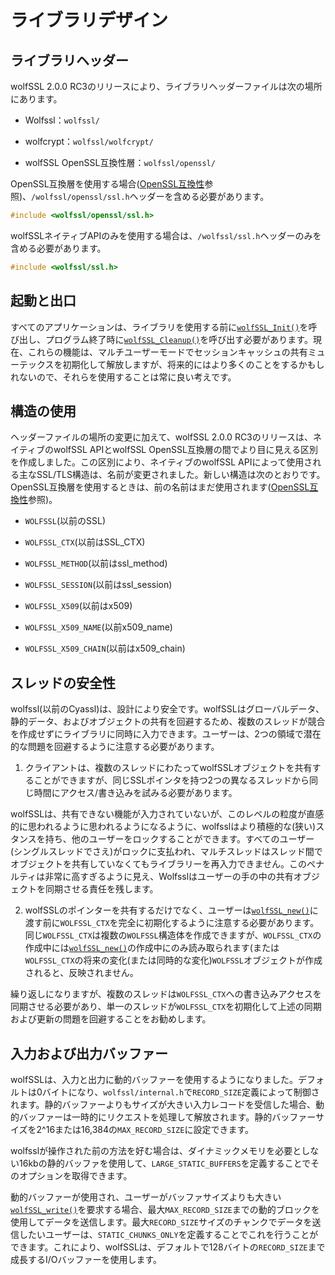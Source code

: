 

# ライブラリデザイン




## ライブラリヘッダー



wolfSSL 2.0.0 RC3のリリースにより、ライブラリヘッダーファイルは次の場所にあります。



* Wolfssl：`wolfssl/`


* wolfcrypt：`wolfssl/wolfcrypt/`


* wolfSSL OpenSSL互換性層：`wolfssl/openssl/`



OpenSSL互換層を使用する場合([OpenSSL互換性](chapter13.md#openssl-compatibility)参照)、`/wolfssl/openssl/ssl.h`ヘッダーを含める必要があります。



```c
#include <wolfssl/openssl/ssl.h>
```



wolfSSLネイティブAPIのみを使用する場合は、`/wolfssl/ssl.h`ヘッダーのみを含める必要があります。



```c
#include <wolfssl/ssl.h>
```




## 起動と出口



すべてのアプリケーションは、ライブラリを使用する前に[`wolfSSL_Init()`](group__TLS.md#function-wolfssl_init)を呼び出し、プログラム終了時に[`wolfSSL_Cleanup()`](group__TLS.md#function-wolfssl_cleanup)を呼び出す必要があります。現在、これらの機能は、マルチユーザーモードでセッションキャッシュの共有ミューテックスを初期化して解放しますが、将来的にはより多くのことをするかもしれないので、それらを使用することは常に良い考えです。



## 構造の使用



ヘッダーファイルの場所の変更に加えて、wolfSSL 2.0.0 RC3のリリースは、ネイティブのwolfSSL APIとwolfSSL OpenSSL互換層の間でより目に見える区別を作成しました。この区別により、ネイティブのwolfSSL APIによって使用される主なSSL/TLS構造は、名前が変更されました。新しい構造は次のとおりです。OpenSSL互換層を使用するときは、前の名前はまだ使用されます([OpenSSL互換性](chapter13.md#openssl-compatibility)参照)。



* `WOLFSSL`(以前のSSL)


* `WOLFSSL_CTX`(以前はSSL_CTX)


* `WOLFSSL_METHOD`(以前はssl_method)


* `WOLFSSL_SESSION`(以前はssl_session)


* `WOLFSSL_X509`(以前はx509)


* `WOLFSSL_X509_NAME`(以前x509_name)


* `WOLFSSL_X509_CHAIN`(以前はx509_chain)




## スレッドの安全性



wolfssl(以前のCyassl)は、設計により安全です。wolfSSLはグローバルデータ、静的データ、およびオブジェクトの共有を回避するため、複数のスレッドが競合を作成せずにライブラリに同時に入力できます。ユーザーは、2つの領域で潜在的な問題を回避するように注意する必要があります。



1. クライアントは、複数のスレッドにわたってwolfSSLオブジェクトを共有することができますが、同じSSLポインタを持つ2つの異なるスレッドから同じ時間にアクセス/書き込みを試みる必要があります。



wolfSSLは、共有できない機能が入力されていないが、このレベルの粒度が直感的に思われるように思われるようになるように、wolfsslはより積極的な(狭い)スタンスを持ち、他のユーザーをロックすることができます。すべてのユーザー(シングルスレッドでさえ)がロックに支払われ、マルチスレッドはスレッド間でオブジェクトを共有していなくてもライブラリーを再入力できません。このペナルティは非常に高すぎるように見え、Wolfsslはユーザーの手の中の共有オブジェクトを同期させる責任を残します。



2. wolfSSLのポインターを共有するだけでなく、ユーザーは[`wolfSSL_new()`](group__Setup.md#function-wolfssl_new)に渡す前に`WOLFSSL_CTX`を完全に初期化するように注意する必要があります。同じ`WOLFSSL_CTX`は複数の`WOLFSSL`構造体を作成できますが、`WOLFSSL_CTX`の作成中には[`wolfSSL_new()`](group__Setup.md#function-wolfssl_new)の作成中にのみ読み取られます(または`WOLFSSL_CTX`の将来の変化(または同時的な変化)`WOLFSSL`オブジェクトが作成されると、反映されません。



繰り返しになりますが、複数のスレッドは`WOLFSSL_CTX`への書き込みアクセスを同期させる必要があり、単一のスレッドが`WOLFSSL_CTX`を初期化して上述の同期および更新の問題を回避することをお勧めします。



## 入力および出力バッファー



wolfSSLは、入力と出力に動的バッファーを使用するようになりました。デフォルトは0バイトになり、`wolfssl/internal.h`で`RECORD_SIZE`定義によって制御されます。静的バッファーよりもサイズが大きい入力レコードを受信した場合、動的バッファーは一時的にリクエストを処理して解放されます。静的バッファーサイズを2^16または16,384の`MAX_RECORD_SIZE`に設定できます。


wolfsslが操作された前の方法を好む場合は、ダイナミックメモリを必要としない16kbの静的バッファを使用して、`LARGE_STATIC_BUFFERS`を定義することでそのオプションを取得できます。

動的バッファーが使用され、ユーザーがバッファサイズよりも大きい[`wolfSSL_write()`](group__IO.md#function-wolfssl_write)を要求する場合、最大`MAX_RECORD_SIZE`までの動的ブロックを使用してデータを送信します。最大`RECORD_SIZE`サイズのチャンクでデータを送信したいユーザーは、`STATIC_CHUNKS_ONLY`を定義することでこれを行うことができます。これにより、wolfSSLは、デフォルトで128バイトの`RECORD_SIZE`まで成長するI/Oバッファーを使用します。
